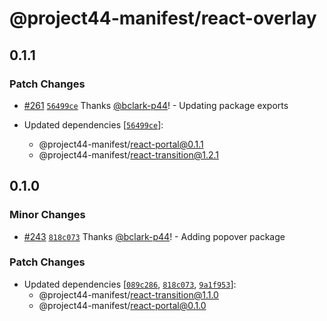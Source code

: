 # @project44-manifest/react-overlay

## 0.1.1

### Patch Changes

- [#261](https://github.com/project44/manifest/pull/261)
  [`56499ce`](https://github.com/project44/manifest/commit/56499ce5991e543557dd43e4ce40f827fcbf380f)
  Thanks [@bclark-p44](https://github.com/bclark-p44)! - Updating package exports

- Updated dependencies
  [[`56499ce`](https://github.com/project44/manifest/commit/56499ce5991e543557dd43e4ce40f827fcbf380f)]:
  - @project44-manifest/react-portal@0.1.1
  - @project44-manifest/react-transition@1.2.1

## 0.1.0

### Minor Changes

- [#243](https://github.com/project44/manifest/pull/243)
  [`818c073`](https://github.com/project44/manifest/commit/818c0739a56553e405b6e5f8a9d2339e48b6b1ec)
  Thanks [@bclark-p44](https://github.com/bclark-p44)! - Adding popover package

### Patch Changes

- Updated dependencies
  [[`089c286`](https://github.com/project44/manifest/commit/089c286124c5895478cd51fa22646aa8493da8c2),
  [`818c073`](https://github.com/project44/manifest/commit/818c0739a56553e405b6e5f8a9d2339e48b6b1ec),
  [`9a1f953`](https://github.com/project44/manifest/commit/9a1f953847cc6d82b8d1a1516d7de2fb87252a3d)]:
  - @project44-manifest/react-transition@1.1.0
  - @project44-manifest/react-portal@0.1.0
